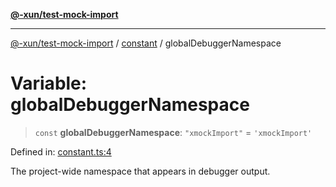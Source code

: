 [**@-xun/test-mock-import**](../../README.md)

***

[@-xun/test-mock-import](../../README.md) / [constant](../README.md) / globalDebuggerNamespace

# Variable: globalDebuggerNamespace

> `const` **globalDebuggerNamespace**: `"xmockImport"` = `'xmockImport'`

Defined in: [constant.ts:4](https://github.com/Xunnamius/test-utils/blob/212866a2246cbbbcd1a8fd7afd5220c73d8f7f65/packages/test-mock-import/src/constant.ts#L4)

The project-wide namespace that appears in debugger output.
